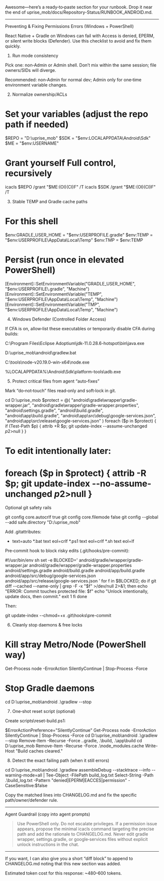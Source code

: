 Awesome—here’s a ready‑to‑paste section for your runbook. Drop it near the end of uprise_mob/docs/Repository-Status/RUNBOOK_ANDROID.md.


---

Preventing & Fixing Permissions Errors (Windows + PowerShell)

React Native + Gradle on Windows can fail with Access is denied, EPERM, or silent write blocks (Defender). Use this checklist to avoid and fix them quickly.

1) Run mode consistency

Pick one: non‑Admin or Admin shell. Don’t mix within the same session; file owners/SIDs will diverge.

Recommended: non‑Admin for normal dev; Admin only for one‑time environment variable changes.


2) Normalize ownership/ACLs

# Set your variables (adjust the repo path if needed)
$REPO = "D:\uprise_mob"
$SDK  = "$env:LOCALAPPDATA\Android\Sdk"
$ME   = "$env:USERNAME"

# Grant yourself Full control, recursively
icacls $REPO /grant "$ME:(OI)(CI)F" /T
icacls $SDK  /grant "$ME:(OI)(CI)F" /T

3) Stable TEMP and Gradle cache paths

# For this shell
$env:GRADLE_USER_HOME = "$env:USERPROFILE\.gradle"
$env:TEMP = "$env:USERPROFILE\AppData\Local\Temp"
$env:TMP  = $env:TEMP

# Persist (run once in elevated PowerShell)
[Environment]::SetEnvironmentVariable("GRADLE_USER_HOME", "$env:USERPROFILE\.gradle", "Machine")
[Environment]::SetEnvironmentVariable("TEMP", "$env:USERPROFILE\AppData\Local\Temp", "Machine")
[Environment]::SetEnvironmentVariable("TMP",  "$env:USERPROFILE\AppData\Local\Temp", "Machine")

4) Windows Defender (Controlled Folder Access)

If CFA is on, allow‑list these executables or temporarily disable CFA during builds:

C:\Program Files\Eclipse Adoptium\jdk-11.0.28.6-hotspot\bin\java.exe

D:\uprise_mob\android\gradlew.bat

C:\tools\node-v20.19.0-win-x64\node.exe

%LOCALAPPDATA%\Android\Sdk\platform-tools\adb.exe


5) Protect critical files from agent “auto‑fixes”

Mark “do‑not‑touch” files read‑only and soft‑lock in git.

cd D:\uprise_mob
$protect = @(
  "android\gradle\wrapper\gradle-wrapper.jar",
  "android\gradle\wrapper\gradle-wrapper.properties",
  "android\settings.gradle",
  "android\build.gradle",
  "android\app\build.gradle",
  "android\app\src\debug\google-services.json",
  "android\app\src\release\google-services.json"
)
foreach ($p in $protect) { if (Test-Path $p) { attrib +R $p; git update-index --assume-unchanged $p 2>$null } }

# To edit intentionally later:
# foreach ($p in $protect) { attrib -R $p; git update-index --no-assume-unchanged $p 2>$null }

Optional git safety rails

git config core.autocrlf true
git config core.filemode false
git config --global --add safe.directory "D:/uprise_mob"

Add .gitattributes:

* text=auto
*.bat text eol=crlf
*.ps1 text eol=crlf
*.sh  text eol=lf

Pre‑commit hook to block risky edits (.git/hooks/pre-commit):

#!/usr/bin/env sh
set -e
BLOCKED='
android/gradle/wrapper/gradle-wrapper.jar
android/gradle/wrapper/gradle-wrapper.properties
android/settings.gradle
android/build.gradle
android/app/build.gradle
android/app/src/debug/google-services.json
android/app/src/release/google-services.json
'
for f in $BLOCKED; do
  if git diff --cached --name-only | grep -F -x "$f" >/dev/null 2>&1; then
    echo "ERROR: Commit touches protected file: $f"
    echo "Unlock intentionally, update docs, then commit."
    exit 1
  fi
done

Then:

git update-index --chmod=+x .git\hooks\pre-commit

6) Cleanly stop daemons & free locks

# Kill stray Metro/Node (PowerShell way)
Get-Process node -ErrorAction SilentlyContinue | Stop-Process -Force

# Stop Gradle daemons
cd D:\uprise_mob\android
.\gradlew --stop

7) One‑shot reset script (optional)

Create scripts\reset-build.ps1:

$ErrorActionPreference="SilentlyContinue"
Get-Process node -ErrorAction SilentlyContinue | Stop-Process -Force
cd D:\uprise_mob\android
.\gradlew --stop
Remove-Item -Recurse -Force .\.gradle, .\build, .\app\build
cd D:\uprise_mob
Remove-Item -Recurse -Force .\node_modules\.cache
Write-Host "Build caches cleared."

8) Detect the exact failing path (when it still errors)

cd D:\uprise_mob\android
.\gradlew assembleDebug --stacktrace --info --warning-mode=all | Tee-Object -FilePath build_log.txt
Select-String -Path .\build_log.txt -Pattern "denied|EPERM|EACCES|permission" -CaseSensitive:$false

Copy the matched lines into CHANGELOG.md and fix the specific path/owner/defender rule.


---

Agent Guardrail (copy into agent prompts)

> Use PowerShell only. Do not escalate privileges. If a permission issue appears, propose the minimal icacls command targeting the precise path and add the rationale to CHANGELOG.md. Never edit gradle wrapper, settings.gradle, or google‑services files without explicit unlock instructions in the chat.




---

If you want, I can also give you a short “diff block” to append to CHANGELOG.md noting that this new section was added.

Estimated token cost for this response: ~480–600 tokens.

